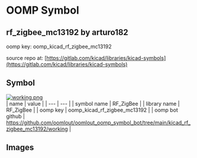 # OOMP Symbol  
## rf_zigbee_mc13192  by arturo182  
  
oomp key: oomp_kicad_rf_zigbee_mc13192  
  
source repo at: [https://gitlab.com/kicad/libraries/kicad-symbols](https://gitlab.com/kicad/libraries/kicad-symbols)  
## Symbol  
  
[![working.png](working_600.png)](working.png)  
| name | value | 
| --- | --- | 
| symbol name | RF_ZigBee | 
| library name | RF_ZigBee | 
| oomp key | oomp_kicad_rf_zigbee_mc13192 | 
| oomp bot github | https://github.com/oomlout/oomlout_oomp_symbol_bot/tree/main/kicad_rf_zigbee_mc13192/working | 
## Images  
